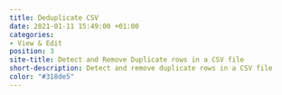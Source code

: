 ```yaml
---
title: Deduplicate CSV
date: 2021-01-11 15:49:00 +01:00
categories:
- View & Edit
position: 3
site-title: Detect and Remove Duplicate rows in a CSV file
short-description: Detect and remove duplicate rows in a CSV file
color: "#318de5"
---
```





